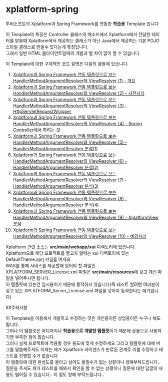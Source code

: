 xplatform-spring
================

투비소프트의 Xplatform과 Spring Framework를 연동한 **학습용** Template 입니다

이 Template의 특징은 Controller 클래스의 메소드에서 Xplatform에서 전달한 데이터를 받을때 Xplatform에서 제공하는 클래스가 아닌 Java에서 제공하는 기본 POJO 스타일 클래스로 받을수 있다는게 특징입니다.<br/>
그래서 일반 HTML 클라이언트일때의 개발과 별 차이 없이 할 수 있습니다

이 Template에 대한 구체적인 코드 설명은 다음의 글들에 있습니다.

1. [Xplatform과 Spring Framework 연동 템플릿으로 보는 HandlerMethodArgumentResolver와 ViewResolver (1) - 개요](https://zgundam.tistory.com/150)
2. [Xplatform과 Spring Framework 연동 템플릿으로 보는 HandlerMethodArgumentResolver와 ViewResolver (2) - 사전지식](https://zgundam.tistory.com/151)
3. [Xplatform과 Spring Framework 연동 템플릿으로 보는 HandlerMethodArgumentResolver와 ViewResolver (3) - HttpServletRequestWrapper](https://zgundam.tistory.com/152)
4. [Xplatform과 Spring Framework 연동 템플릿으로 보는 HandlerMethodArgumentResolver와 ViewResolver (4) - Spring Controller에서 하려는 것](https://zgundam.tistory.com/153)
5. [Xplatform과 Spring Framework 연동 템플릿으로 보는 HandlerMethodArgumentResolver와 ViewResolver (5) - HandlerMethodArgumentResolver 분석(1)](https://zgundam.tistory.com/154)
6. [Xplatform과 Spring Framework 연동 템플릿으로 보는 HandlerMethodArgumentResolver와 ViewResolver (6) - HandlerMethodArgumentResolver 분석(2)](https://zgundam.tistory.com/155)
7. [Xplatform과 Spring Framework 연동 템플릿으로 보는 HandlerMethodArgumentResolver와 ViewResolver (7) - HandlerMethodArgumentResolver 분석(3)](https://zgundam.tistory.com/156)
8. [Xplatform과 Spring Framework 연동 템플릿으로 보는 HandlerMethodArgumentResolver와 ViewResolver (8) - HandlerMethodArgumentResolver 분석(4)](https://zgundam.tistory.com/157)
9. [Xplatform과 Spring Framework 연동 템플릿으로 보는 HandlerMethodArgumentResolver와 ViewResolver (9) - XplatformView 분석](https://zgundam.tistory.com/158)
10. [Xplatform과 Spring Framework 연동 템플릿으로 보는 HandlerMethodArgumentResolver와 ViewResolver (10) - 예외처리](https://zgundam.tistory.com/159)

Xplatform 관련 소스는 **src/main/webapp/xui** 디렉토리에 있습니다.<br/>
Xplatform으로 해당 프로젝트를 열고자 할때는 xui 디렉토리에 있는 DefaultTheme.xprj 파일을 여세요<br/>
WAS를 통해 서비스를 제공할때 있어야 할 파일인 XPLATFORM\_SERVER\_License.xml 파일은 **src/main/resources**에 갖고 계신 파일을 넣어주시면 됩니다.<br/>
이 템플릿에 있는건 임시용이기 때문에 동작하지 않습니다(즉 테스트 할려면 여러분이 갖고 있는 XPLATFORM\_Server\_License.xml 파일을 넣어야 동작한다는 얘기입니다)<br/>

##주의사항

이 Template을 이용해서 개발하고 수정하는 것은 개인용이든 상업용이든 누구나 해도 됩니다.<br/>
그러나 이 템플릿은 어디까지나 **학습용으로 개발한 템플릿**이기 때문에
상용으로 사용하기엔 부족한 점이 많습니다.<br/>
그러니 실제 프로젝트에 적용할 경우 용도에 맞게 수정하세요
그리고 템플릿에 대해 버그를 말씀해주셔도 이제는 제가 Xplatform 라이센스가 만료된 관계로 이를 수정하고 테스트를 진행할 수가 없습니다<br/>
이 템플릿에 대한 완성도를 올리고 싶어도 올릴수가 없는 상황이니 양해부탁드립니다..
질문을 주셔도 제가 테스트를 해봐서 확인을 할 수 없는 상황이니 질문에 대한 답글의 내용도 떨어질 수 있습니다..
이 점도 양해 부탁드립니다..